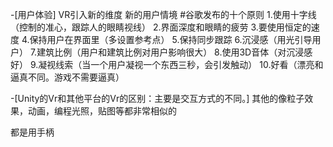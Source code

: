-[用户体验]
VR引入新的维度
新的用户情境
#谷歌发布的十个原则
1.使用十字线（控制的准心，跟踪人的眼睛视线）
2.界面深度和眼睛的疲劳
3.要使用恒定的速度
4.保持用户在界面里（多设置参考点）
5.保持同步跟踪
6.沉浸感（用光引导用户）
7.建筑比例（用户和建筑比例对用户影响很大）
8.使用3D音体（对沉浸感好）
9.凝视线索（当一个用户凝视一个东西三秒，会引发触动）
10.好看（漂亮和逼真不同。游戏不需要逼真）

-[Unity的Vr和其他平台的Vr的区别：主要是交互方式的不同。]
其他的像粒子效果，动画，编程光照，贴图等都非常相似的

都是用手柄